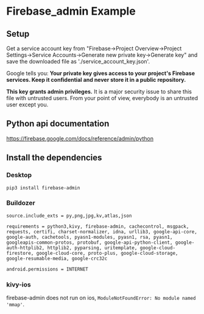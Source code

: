Firebase_admin Example
======================

## Setup

Get a service account key from "Firebase->Project Overview->Project Settings->Service Accounts->Generate new private key->Generate key" and save the downloaded file as './service_account_key.json'.

Google tells you: **Your private key gives access to your project's Firebase services. Keep it confidential and never store it in a public repository.**

**This key grants admin privileges.** It is a major security issue to share this file with untrusted users. From your point of view, everybody is an untrusted user except you.

## Python api documentation

https://firebase.google.com/docs/reference/admin/python

## Install the dependencies

### Desktop

```
pip3 install firebase-admin
```

### Buildozer

```
source.include_exts = py,png,jpg,kv,atlas,json

requirements = python3,kivy, firebase-admin, cachecontrol, msgpack, requests, certifi, charset-normalizer, idna, urllib3, google-api-core, google-auth, cachetools, pyasn1-modules, pyasn1, rsa, pyasn1, googleapis-common-protos, protobuf, google-api-python-client, google-auth-httplib2, httplib2, pyparsing, uritemplate, google-cloud-firestore, google-cloud-core, proto-plus, google-cloud-storage, google-resumable-media, google-crc32c

android.permissions = INTERNET
```

### kivy-ios

firebase-admin does not run on ios, `ModuleNotFoundError: No module named 'mmap'`.